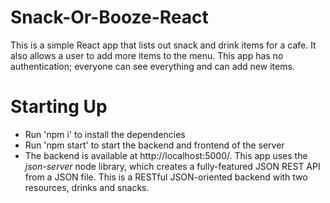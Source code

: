 # Snack-Or-Booze-React
This is a simple React app that lists out snack and drink items for a cafe. It also allows a user to add more items to the menu. This app has no authentication; everyone can see everything and can add new items. 

# Starting Up
- Run 'npm i' to install the dependencies 
- Run 'npm start' to start the backend and frontend of the server
- The backend is available at http://localhost:5000/. This app uses the *json-server* node library, which creates a fully-featured JSON REST API from a JSON file. This is a RESTful JSON-oriented backend with two resources, drinks and snacks. 




